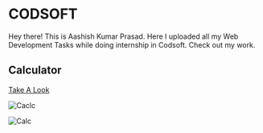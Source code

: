 # CODSOFT
Hey there! This is Aashish Kumar Prasad. Here I uploaded all my Web Development Tasks while doing internship in Codsoft. Check out my work.

## Calculator

[Take A Look](https://aashishkrpd.github.io/CODSOFT/Calculator)


![Caclc]((https://github.com/AashishKrPd/CODSOFT/blob/main/Thumbnail/Calculator.png))

<img href="./Thumbnail/Calculator.png" alt="Calc">


